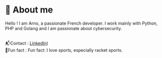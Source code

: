 # 🤔 About me
Hello ! I am Arno, a passionate French developer. I work mainly with Python, PHP and Golang and I am passionate about cybersecurity.

<br>📬Contact : [LinkedIn](https://www.linkedin.com/in/arno-teixeira/))
<br>🎾​ Fun fact : Fun fact: I love sports, especially racket sports.
